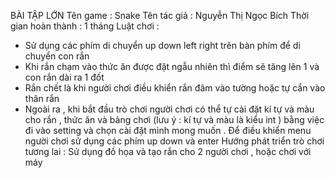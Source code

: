 BÀI TẬP LỚN 
Tên game : Snake 
Tên tác giả : Nguyễn Thị Ngọc Bích
Thời gian hoàn thành : 1 tháng 
Luật chơi : 
  - Sử dụng các phím di chuyển up down left right trên bàn phím để di chuyển con rắn 
  - Khi rắn chạm vào thức ăn được đặt ngẫu nhiên thì điểm sẽ tăng lên 1 và con rắn dài ra 1 đốt
  - Rắn chết là khi người chơi điều khiển rắn đâm vào tường hoặc tự cắn vào thân rắn
  - Ngoài ra , khi bắt đầu trò chơi người chơi có thể tự cài đặt kí tự và màu cho rắn , thức ăn và bảng chơi (lưu ý : kí tự và màu là kiểu int ) bằng việc đi vào setting và chọn cài đặt mình mong muốn  . Để điều khiển menu người chơi sử dụng các phím up down và enter
Hướng phát triển trò chơi tương lai : Sử dụng đồ họa và tạo rắn cho 2 người chơi , hoặc chơi với máy

  
